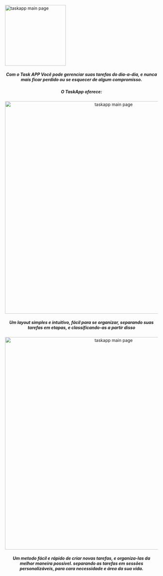 <img align="center" width="200px" src="https://user-images.githubusercontent.com/80718197/194120243-438e776d-21f2-4749-a481-c1bd9f96888d.png" alt="taskapp main page">
<div>
    <h5 align="center">Com o Task APP Você pode gerenciar suas tarefas do dia-a-dia, e nunca mais ficar perdido ou se esquecer de algum compromisso.</h5>
    <h5 align="center">O TaskApp oferece: </h5>
</div>
<p align="center"><img width="700px" src="https://user-images.githubusercontent.com/80718197/194119979-6462ec61-21a3-49be-81fa-7fbbd557b433.PNG" alt="taskapp main page"></p>
<h5 align="center">Um layout simples e intuitivo, fácil para se organizar, separando suas tarefas em etapas, e classificando-as a partir disso</h5>
<p align="center"><img align="center" width="700px" src="https://user-images.githubusercontent.com/80718197/194119973-72604d17-f127-432d-82ec-5f3db24e4d17.PNG" alt="taskapp main page"></p>
<h5 align="center">Um metodo fácil e rápido de criar novas tarefas, e organiza-las da melhor maneira possivel. separando as tarefas em sessões personalizáveis, para cara necessidade e área da sua vida.</h5>
